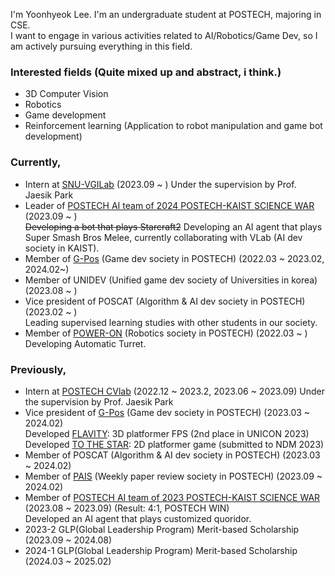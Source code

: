 
I'm Yoonhyeok Lee. I'm an undergraduate student at POSTECH, majoring in CSE.  
I want to engage in various activities related to AI/Robotics/Game Dev, so I am actively pursuing everything in this field.    

### Interested fields (Quite mixed up and abstract, i think.)
- 3D Computer Vision
- Robotics
- Game development
- Reinforcement learning (Application to robot manipulation and game bot development)

### Currently,
- Intern at [SNU-VGILab](https://jaesik.info/lab) (2023.09 ~ ) Under the supervision by Prof. Jaesik Park
- Leader of [POSTECH AI team of 2024 POSTECH-KAIST SCIENCE WAR](https://github.com/orgs/2024-poka-melee/repositories) (2023.09 ~ )  
  ~~Developing a bot that plays Starcraft2~~ Developing an AI agent that plays Super Smash Bros Melee, currently collaborating with VLab (AI dev society in KAIST).  
- Member of [G-Pos](https://gpos.postech.ac.kr/wordpress/) (Game dev society in POSTECH) (2022.03 ~ 2023.02, 2024.02~)
- Member of UNIDEV (Unified game dev society of Universities in korea) (2023.08 ~ )
- Vice president of POSCAT (Algorithm & AI dev society in POSTECH) (2023.02 ~ )  
  Leading supervised learning studies with other students in our society.  
- Member of [POWER-ON](https://poweron.club/project) (Robotics society in POSTECH) (2022.03 ~ )   
  Developing Automatic Turret.

  
### Previously,
- Intern at [POSTECH CVlab](https://cvlab.postech.ac.kr/lab/) (2022.12 ~ 2023.2, 2023.06 ~ 2023.09) Under the supervision by Prof. Jaesik Park
- Vice president of [G-Pos](https://gpos.postech.ac.kr/wordpress/) (Game dev society in POSTECH) (2023.03 ~ 2024.02)  
  Developed [FLAVITY](https://github.com/DevMizeKR/GPOS-2023-FLAVITY): 3D platformer FPS (2nd place in UNICON 2023)  
  Developed [TO THE STAR](https://github.com/GPOS-Gamemakers-in-POSTECH/GPOS-2024-to-the-STAR): 2D platformer game (submitted to NDM 2023)  
- Member of POSCAT (Algorithm & AI dev society in POSTECH) (2023.03 ~ 2024.02)
- Member of [PAIS](https://github.com/POSTECH-PAIS) (Weekly paper review society in POSTECH) (2023.09 ~ 2024.02)
- Member of [POSTECH AI team of 2023 POSTECH-KAIST SCIENCE WAR](https://github.com/2023-poka-science-war-ai) (2023.08 ~ 2023.09) (Result: 4:1, POSTECH WIN)  
  Developed an AI agent that plays customized quoridor.  
- 2023-2 GLP(Global Leadership Program) Merit-based Scholarship (2023.09 ~ 2024.08)
- 2024-1 GLP(Global Leadership Program) Merit-based Scholarship (2024.03 ~ 2025.02)
<!--
**a-nodi/a-nodi** is a ✨ _special_ ✨ repository because its `README.md` (this file) appears on your GitHub profile.

Here are some ideas to get you started:

- 🔭 I’m currently working on ...
- 🌱 I’m currently learning ...
- 👯 I’m looking to collaborate on ...
- 🤔 I’m looking for help with ...
- 💬 Ask me about ...
- 📫 How to reach me: ...
- 😄 Pronouns: ...
- ⚡ Fun fact: ...
-->
